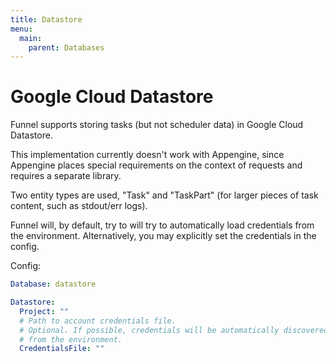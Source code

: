 ```yaml
---
title: Datastore
menu:
  main:
    parent: Databases
---
```


# Google Cloud Datastore

Funnel supports storing tasks (but not scheduler data) in Google Cloud Datastore.

This implementation currently doesn't work with Appengine, since Appengine places
special requirements on the context of requests and requires a separate library.

Two entity types are used, "Task" and "TaskPart" (for larger pieces of task content,
such as stdout/err logs).

Funnel will, by default, try to will try to automatically load credentials from the environment. Alternatively, you may explicitly set the credentials in the config.

Config:
```yaml
Database: datastore

Datastore:
  Project: ""
  # Path to account credentials file.
  # Optional. If possible, credentials will be automatically discovered
  # from the environment.
  CredentialsFile: ""
```
